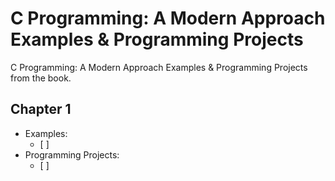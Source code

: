 # C Programming: A Modern Approach Examples &amp; Programming Projects
C Programming: A Modern Approach Examples &amp; Programming Projects from the book.

## Chapter 1
- Examples:
    - [ ] 
- Programming Projects:
    - [ ]
